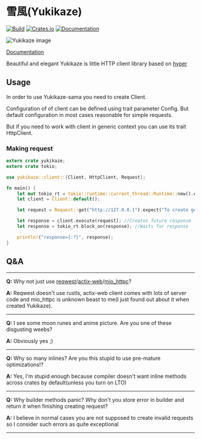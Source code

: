 # 雪風(Yukikaze)

[![Build](https://gitlab.com/Douman/yukikaze/badges/master/build.svg)](https://gitlab.com/Douman/yukikaze/pipelines)
[![Crates.io](https://img.shields.io/crates/v/yukikaze.svg)](https://crates.io/crates/yukikaze)
[![Documentation](https://docs.rs/yukikaze/badge.svg)](https://docs.rs/crate/yukikaze/)

![Yukikaze image](https://gitlab.com/Douman/yukikaze/raw/master/Yukikaze.png)

[Documentation](https://doumanash.github.io/yukikaze-docs/to_deploy/index.html)

Beautiful and elegant Yukikaze is little HTTP client library based on [hyper](https://crates.io/crates/hyper)

## Usage

In order to use Yukikaze-sama you need to create Client.

Configuration of of client can be defined using trait parameter Config.
But default configuration in most cases reasonable for simple requests.

But if you need to work with client in generic context you can use its trait HttpClient.

### Making request

```rust
extern crate yukikaze;
extern crate tokio;

use yukikaze::client::{Client, HttpClient, Request};

fn main() {
    let mut tokio_rt = tokio::runtime::current_thread::Runtime::new().expect("To create runtime");
    let client = Client::default();

    let request = Request::get("http://127.0.0.1").expect("To create get request").empty();

    let response = client.execute(request); //Creates future response
    let response = tokio_rt.block_on(response); //Waits for response

    println!("response={:?}", response);
}
```

## Q&A

- - -

**Q:** Why not just use [reqwest](https://github.com/seanmonstar/reqwest)/[actix-web](https://github.com/actix/actix-web)/[mio_httpc](https://github.com/SergejJurecko/mio_httpc)?

**A:** Reqwest doesn't use rustls, actix-web client comes with lots of server code and mio_httpc is
unknown beast to me(I just found out about it when created Yukikaze).

- - -

**Q:** I see some moon runes and anime picture. Are you one of these disgusting weebs?

**A:** Obviously yes ;)

- - -

**Q:** Why so many inlines? Are you this stupid to use pre-mature optimizations!?

**A:** Yes, I'm stupid enough because compiler doesn't want inline methods across crates by default(unless you turn on LTO)

- - -

**Q:** Why builder methods panic? Why don't you store error in builder and return it when finishing creating request?

**A:** I believe in normal cases you are not supposed to create invalid requests so I consider such
errors as quite exceptional

- - -
